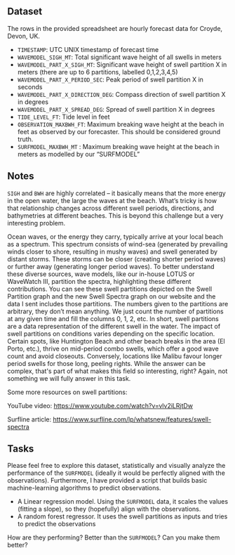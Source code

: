 

## Dataset

The rows in the provided spreadsheet are hourly forecast data for Croyde, Devon, UK.

-	`TIMESTAMP`: UTC UNIX timestamp of forecast time
-	`WAVEMODEL_SIGH_MT`: Total significant wave height of all swells in meters
-	`WAVEMODEL_PART_X_SIGH_MT`: Significant wave height of swell partition X in meters (there are up to 6 partitions, labelled 0,1,2,3,4,5)
-	`WAVEMODEL_PART_X_PERIOD_SEC`: Peak period of swell partition X in seconds
-	`WAVEMODEL_PART_X_DIRECTION_DEG`: Compass direction of swell partition X in degrees
-	`WAVEMODEL_PART_X_SPREAD_DEG`: Spread of swell partition X in degrees
-	`TIDE_LEVEL_FT`: Tide level in feet
-	`OBSERVATION_MAXBWH_FT`: Maximum breaking wave height at the beach in feet as observed by our forecaster. This should be considered ground truth.
-	`SURFMODEL_MAXBWH_MT` : Maximum breaking wave height at the beach in meters as modelled by our “SURFMODEL”

## Notes

`SIGH` and `BWH` are highly correlated – it basically means that the more energy in the open water, the large the waves at the beach. What’s tricky is how that relationship changes across different swell periods, directions, and bathymetries at different beaches. This is beyond this challenge but a very interesting problem.

Ocean waves, or the energy they carry, typically arrive at your local beach as a spectrum. This spectrum consists of wind-sea (generated by prevailing winds closer to shore, resulting in mushy waves) and swell generated by distant storms. These storms can be closer (creating shorter period waves) or further away (generating longer period waves). To better understand these diverse sources, wave models, like our in-house LOTUS or WaveWatch III, partition the spectra, highlighting these different contributions. You can see these swell partitions depicted on the Swell Partition graph and the new Swell Spectra graph on our website and the data I sent includes those partitions. The numbers given to the partitions are arbitrary, they don’t mean anything. We just count the number of partitions at any given time and fill the columns 0, 1, 2, etc. In short, swell partitions are a data representation of the different swell in the water. The impact of swell partitions on conditions varies depending on the specific location. Certain spots, like Huntington Beach and other beach breaks in the area (El Porto, etc.), thrive on mid-period combo swells, which offer a good wave count and avoid closeouts. Conversely, locations like Malibu favour longer period swells for those long, peeling rights. While the answer can be complex, that's part of what makes this field so interesting, right? Again, not something we will fully answer in this task.

Some more resources on swell partitions:

YouTube video: https://www.youtube.com/watch?v=vlv2iLRjtDw

Surfline article: https://www.surfline.com/lp/whatsnew/features/swell-spectra


## Tasks
Please feel free to explore this dataset, statistically and visually analyze the performance of the `SURFMODEL` (ideally it would be perfectly aligned with the observations). Furthermore, I have provided a script that builds basic machine-learning algorithms to predict observations.
-	A Linear regression model. Using the `SURFMODEL` data, it scales the values (fitting a slope), so they (hopefully) align with the observations.
-	A random forest regressor. It uses the swell partitions as inputs and tries to predict the observations

How are they performing? Better than the `SURFMODEL`? Can you make them better?
